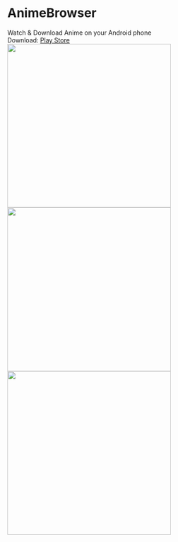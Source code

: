 # AnimeBrowser
Watch &amp; Download Anime on your Android phone <br>
Download: 
<a href="https://play.google.com/store/apps/details?id=com.journaldev.webviewwithbookmarks"> Play Store </a>
<br>
<img height="370" src="https://lh3.googleusercontent.com/W7g6UOcF2GWhGfEsuj1CtEoKkn4HaaRMzOFy-lF-15FygGcXgPdyce0Jsco1dEtbkg0k=w1280-h694-rw">
<img height="370" src="https://lh3.googleusercontent.com/V14tc5o_QjqxczkRJkMDqt0Zq0_4d1xyZ1GilffCzTJj7O3ZvvonoTGlHtIAzDeDWwA=w1280-h694-rw">
<img height="370" src="https://lh3.googleusercontent.com/-D0VS0_CRRa33A2zG-poS141dD_pxdt56WPrGxRRvLke57Ksaxcu6XKKBPE-csZV0ok=w1280-h694-rw">
